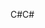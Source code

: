 <span data-ttu-id="d963e-101">C#</span><span class="sxs-lookup"><span data-stu-id="d963e-101">C#</span></span>